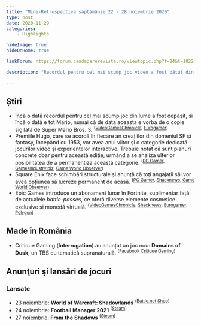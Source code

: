 ```yaml
---
title: "Mini-Retrospectiva săptămânii 22 - 28 noiembrie 2020"
type: post
date: 2020-11-29
categories:
    - Highlights

hideImage: true
hideOnHome: true

linkForum: https://forum.candaparerevista.ro/viewtopic.php?f=84&t=1822

description: "Recordul pentru cel mai scump joc video a fost bătut din nou, Epic vrea și mai mulți bani și introduce un abonament lunar pentru Fortnite, premiile Hugo recunosc în sfârșit și existența jocurilor video, iar Critique Gaming anunță un joc nou."

---
```


## Știri
* Încă o dată recordul pentru cel mai scump joc din lume a fost depășit, și încă o dată e tot Mario, numai că de data aceasta e vorba de o copie sigilată de Super Mario Bros. 3. <sup>([VideoGamesChronicle](https://www.videogameschronicle.com/news/a-sealed-copy-of-super-mario-bros-3-has-become-the-worlds-most-expensive-video-game/), [Eurogamer](https://www.eurogamer.net/articles/2020-11-24-rare-copy-of-super-mario-bros-3-breaks-world-record-for-most-expensive-video-game))</sup>
* Premiile Hugo, care se acordă în fiecare an creațiilor din domeniul SF și fantasy, începând cu 1953, vor avea anul viitor și o categorie dedicată jocurilor video și experiențelor interactive. Trebuie notat că sunt planuri concrete doar pentru această ediție, urmând a se analiza ulterior posibilitatea de a permanentiza această categorie. <sup>([PC Gamer](https://www.pcgamer.com/the-hugo-awards-are-getting-a-videogame-category-but-only-for-2021/), [GamesIndustry.biz](https://www.gamesindustry.biz/articles/2020-11-24-hugo-awards-adds-video-game-category-for-2021), [Game World Observer](https://gameworldobserver.com/2020/11/24/hugo-awards-2021-adds-video-games-category/))</sup>
* Square Enix face schimbări structurale și anunță că toți angajații săi vor avea opțiunea să lucreze permanent de acasă. <sup>([PC Gamer](https://www.pcgamer.com/square-enix-will-let-employees-work-from-home-permanently/), [Shacknews](https://www.shacknews.com/article/121707/square-enix-to-offer-permanent-work-from-home-program-to-employees-starting-december), [Game World Observer](https://gameworldobserver.com/2020/11/26/square-enix-shifts-work-home-good/))</sup>
* Epic Games introduce un abonament lunar în Fortnite, suplimentar față de actualele _battle-passes_, ce oferă diverse elemente cosmetice exclusive și monedă virtuală. <sup>([VideoGamesChronicle](https://www.videogameschronicle.com/news/fortnite-is-launching-a-10-monthly-subscription-service-featuring-exclusive-outfits-and-accessories/), [Shacknews](https://www.shacknews.com/article/121682/fortntie-crew-subscription-service-offers-monthly-cosmetics-and-v-bucks), [Eurogamer](https://www.eurogamer.net/articles/2020-11-24-fortnite-launches-gbp10-monthly-subscription-in-december), [Polygon](https://www.polygon.com/fortnite/2020/11/24/21611806/fortnite-crew-price-subscription-battle-pass-skins))</sup>

## Made în România
* Critique Gaming (**Interrogation**) au anunțat un joc nou: **Domains of Dusk**, un TBS cu tematică supranaturală. <sup>([Facebook Critique Gaming](https://www.facebook.com/critiquegaming/posts/1792180607616348))</sup>

## Anunţuri şi lansări de jocuri
### Lansate
* 23 noiembrie: **World of Warcraft: Shadowlands** <sup>([Battle.net Shop](https://eu.shop.battle.net/en-us/product/world-of-warcraft-shadowlands))</sup>
* 24 noiembrie: **Football Manager 2021** <sup>([Steam](https://store.steampowered.com/app/1263850/Football_Manager_2021/))</sup>
* 27 noiembrie: **From the Shadows** <sup>([Steam](https://store.steampowered.com/app/1427210/From_the_Shadows/))</sup>
